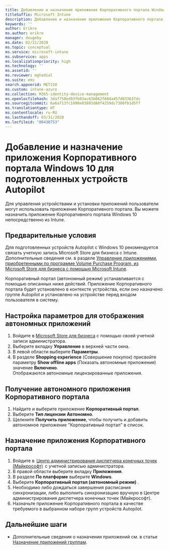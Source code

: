 ```yaml
---
title: Добавление и назначение приложения Корпоративного портала Windows 10 для подготовленных устройств Autopilot
titleSuffix: Microsoft Intune
description: Добавление и назначение приложения Корпоративного портала Windows 10 в Intune для подготовленных устройств Autopilot.
keywords: ''
author: Erikre
ms.author: erikre
manager: dougeby
ms.date: 02/21/2020
ms.topic: conceptual
ms.service: microsoft-intune
ms.subservice: apps
ms.localizationpriority: high
ms.technology: ''
ms.assetid: ''
ms.reviewer: mghadial
ms.suite: ems
search.appverid: MET150
ms.custom: intune-azure
ms.collection: M365-identity-device-management
ms.openlocfilehash: 3daf758ed93fb03ac63b062f604a457d033637dc
ms.sourcegitcommit: 6a6a713fc1090e03893d80f4259dc7300fb1d5ff
ms.translationtype: HT
ms.contentlocale: ru-RU
ms.lasthandoff: 03/31/2020
ms.locfileid: "80438753"
---
```

# <a name="add-and-assign-the-windows-10-company-portal-app-for-autopilot-provisioned-devices"></a>Добавление и назначение приложения Корпоративного портала Windows 10 для подготовленных устройств Autopilot

Для управления устройствами и установки приложений пользователи могут использовать приложение Корпоративного портала. Вы можете назначить приложение Корпоративного портала Windows 10 непосредственно из Intune. 

## <a name="prerequisites"></a>Предварительные условия

Для подготовленных устройств Autopilot с Windows 10 рекомендуется связать учетную запись Microsoft Store для бизнеса с Intune. Дополнительные сведения см. в разделе [Управление приложениями, приобретенными по программе Volume Purchase Program, из Microsoft Store для бизнеса с помощью Microsoft Intune](windows-store-for-business.md).

Корпоративный портал (автономный режим) устанавливается с помощью описанных ниже действий. Приложение Корпоративного портала будет установлено в контексте устройства, если оно назначено группе Autopilot и установлено на устройстве перед входом пользователя в систему. 

## <a name="configure-settings-to-show-offline-app"></a>Настройка параметров для отображения автономных приложений

1. Войдите в [Microsoft Store для бизнеса](https://www.microsoft.com/business-store) с помощью своей учетной записи администратора.
2. Выберите вкладку **Управление** в верхней части окна.
3. В левой области выберите **Параметры**.
4. В разделе **Shopping experience** (Совершение покупок) присвойте параметру **Show offline apps** (Показать автономные приложения) значение **Включено**.  
    Отображаются автономные лицензированные приложения.

## <a name="get-the-offline-company-portal-app"></a>Получение автономного приложения Корпоративного портала

1. Найдите и выберите приложение **Корпоративный портал**.
2. Выберите **Тип лицензии** **Автономно**.
3. Щелкните **Получить приложение**, чтобы получить и добавить автономное приложение "Корпоративный портал" в список.

## <a name="assign-the-company-portal-app"></a>Назначение приложения Корпоративного портала

1. Войдите в  [Центр администрирования диспетчера конечных точек (Майкрософт)](https://go.microsoft.com/fwlink/?linkid=2109431)  с учетной записью администратора. 
2. В правой области выберите вкладку **Приложения**.
3. В разделе **По платформе** выберите **Windows**.
4. Выберите **Корпоративный портал (автономный режим)** .
5. Необходимо либо дождаться завершения расписания синхронизации, либо выполнить синхронизацию вручную в Центре администрирования диспетчера конечных точек (Майкрософт).
6. Назначьте приложение Корпоративного портала в качестве требуемого в выбранном наборе групп устройств Autopilot.

## <a name="next-steps"></a>Дальнейшие шаги

- Дополнительные сведения о назначении приложений см. в статье [Назначение приложений группам](apps-deploy.md).

